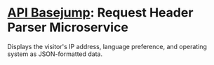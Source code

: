 # [API Basejump][1]: Request Header Parser Microservice

[1]: https://www.freecodecamp.com/challenges/request-header-parser-microservice

Displays the visitor's IP address, language preference, and operating system as
JSON-formatted data.

